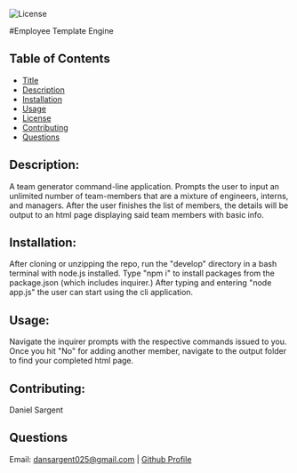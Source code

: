 
  ![License](https://img.shields.io/badge/License-MIT-yellow.svg)

  #Employee Template Engine

  ## Table of Contents
  * [Title](#title)
  * [Description](#description)
  * [Installation](#installation)
  * [Usage](#usage)
  * [License](#license)
  * [Contributing](#contributing)
  * [Questions](#questions)

  ## Description:
  A team generator command-line application. Prompts the user to input an unlimited number of team-members that are a mixture of engineers, interns, and managers. After the user finishes the list of members, the details will be output to an html page displaying said team members with basic info.

  ## Installation:
  After cloning or unzipping the repo, run the "develop" directory in a bash terminal with node.js installed. Type "npm i" to install packages from the package.json (which includes inquirer.) After typing and entering "node app.js" the user can start using the cli application.

  ## Usage:
  Navigate the inquirer prompts with the respective commands issued to you. Once you hit "No" for adding another member, navigate to the output folder to find your completed html page.

  ## Contributing:
  Daniel Sargent

  ## Questions
  Email: dansargent025@gmail.com | [Github Profile](https://github.com/undefined)
